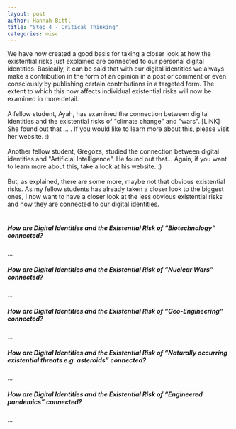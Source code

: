 ```yaml
---
layout: post
author: Hannah Bittl
title: "Step 4 - Critical Thinking"
categories: misc
---
```


We have now created a good basis for taking a closer look at how the existential risks just explained are connected to our personal digital identities. Basically, it can be said that with our digital identities we always make a contribution in the form of an opinion in a post or comment or even consciously by publishing certain contributions in a targeted form. The extent to which this now affects individual existential risks will now be examined in more detail. 
<br><br>
A fellow student, Ayah, has examined the connection between digital identities and the existential risks of "climate change" and "wars". [LINK] She found out that ... . If you would like to learn more about this, please visit her website. :)
<br><br>
Another fellow student, Gregozs, studied the connection between digital identities and "Artificial Intelligence". He found out that... Again, if you want to learn more about this, take a look at his website. :) 
<br><br>
But, as explained, there are some more, maybe not that obvious existential risks. As my fellow students has already taken a closer look to the biggest ones, I now want to have a closer look at the less obvious existential risks and how they are connected to our digital identities.
<br><br>
##### How are Digital Identities and the Existential Risk of “Biotechnology” connected?
...
##### How are Digital Identities and the Existential Risk of “Nuclear Wars” connected?
...
##### How are Digital Identities and the Existential Risk of “Geo-Engineering” connected?
...
##### How are Digital Identities and the Existential Risk of “Naturally occurring existential threats e.g. asteroids” connected?
...
##### How are Digital Identities and the Existential Risk of “Engineered pandemics” connected?
...


